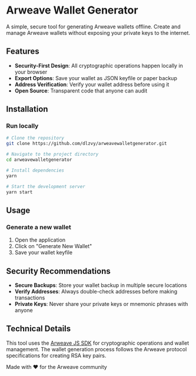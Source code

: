 # Arweave Wallet Generator

A simple, secure tool for generating Arweave wallets offline. Create and manage Arweave wallets without exposing your private keys to the internet.

## Features

- **Security-First Design**: All cryptographic operations happen locally in your browser
- **Export Options**: Save your wallet as JSON keyfile or paper backup
- **Address Verification**: Verify your wallet address before using it
- **Open Source**: Transparent code that anyone can audit

## Installation

### Run locally

```bash
# Clone the repository
git clone https://github.com/dlzvy/arweavewalletgenerator.git

# Navigate to the project directory
cd arweavewalletgenerator

# Install dependencies
yarn

# Start the development server
yarn start
```

## Usage

### Generate a new wallet

1. Open the application
2. Click on "Generate New Wallet"
3. Save your wallet keyfile

## Security Recommendations

- **Secure Backups**: Store your wallet backup in multiple secure locations
- **Verify Addresses**: Always double-check addresses before making transactions
- **Private Keys**: Never share your private keys or mnemonic phrases with anyone

## Technical Details

This tool uses the [Arweave JS SDK](https://github.com/ArweaveTeam/arweave-js) for cryptographic operations and wallet management. The wallet generation process follows the Arweave protocol specifications for creating RSA key pairs.


Made with ❤️ for the Arweave community